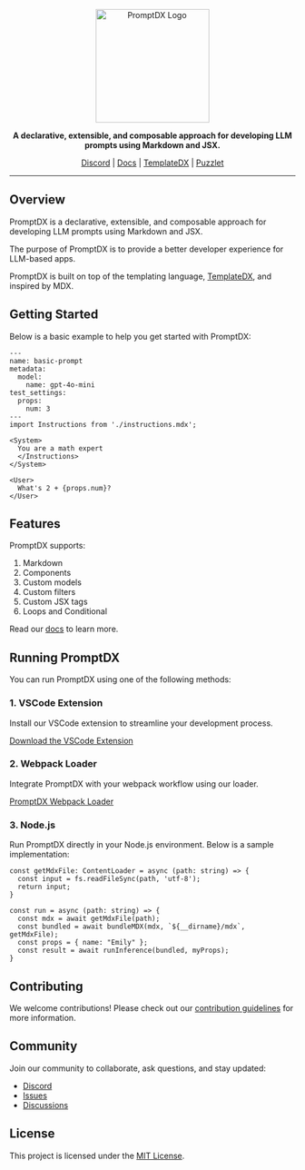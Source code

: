 <p align="center">
  <a href="https://github.com/puzzlet-ai">
    <img src="https://www.puzzlet.ai/images/logo.svg" alt="PromptDX Logo" width="200"/>
  </a>
</p>

<p align="center">
  <strong>A declarative, extensible, and composable approach for developing LLM prompts using Markdown and JSX.</strong>
</p>

<p align="center">
  <a href="https://discord.gg/P2NeMDtXar">Discord</a> |
  <a href="https://promptdx.puzzlet.ai">Docs</a> |
  <a href="https://github.com/puzzlet-ai/templatedx">TemplateDX</a> |
  <a href="https://puzzlet.ai">Puzzlet</a>
</p>

---

## Overview

PromptDX is a declarative, extensible, and composable approach for developing LLM prompts using Markdown and JSX.

The purpose of PromptDX is to provide a better developer experience for LLM-based apps.

PromptDX is built on top of the templating language, [TemplateDX](https://github.com/puzzlet-ai/templatedx), and inspired by MDX.

## Getting Started

Below is a basic example to help you get started with PromptDX:

```mdx example.prompt.mdx
---
name: basic-prompt
metadata:
  model:
    name: gpt-4o-mini
test_settings:
  props:
    num: 3
---
import Instructions from './instructions.mdx';

<System>
  You are a math expert
  </Instructions>
</System>

<User>
  What's 2 + {props.num}?
</User>
```

## Features

PromptDX supports:

1. Markdown
2. Components
3. Custom models
4. Custom filters
6. Custom JSX tags
7. Loops and Conditional

Read our [docs](https://www.promptdx.puzzlet.ai) to learn more.

## Running PromptDX

You can run PromptDX using one of the following methods:

### 1. VSCode Extension

Install our VSCode extension to streamline your development process.

[Download the VSCode Extension](https://marketplace.visualstudio.com/items?itemName=puzzlet.promptdx)

### 2. Webpack Loader

Integrate PromptDX with your webpack workflow using our loader.

[PromptDX Webpack Loader](https://github.com/puzzlet-ai/promptdx-loader)

### 3. Node.js

Run PromptDX directly in your Node.js environment. Below is a sample implementation:

```tsx node
const getMdxFile: ContentLoader = async (path: string) => {
  const input = fs.readFileSync(path, 'utf-8');
  return input;
}

const run = async (path: string) => {
  const mdx = await getMdxFile(path);
  const bundled = await bundleMDX(mdx, `${__dirname}/mdx`, getMdxFile);
  const props = { name: "Emily" };
  const result = await runInference(bundled, myProps);
}
```

## Contributing

We welcome contributions! Please check out our [contribution guidelines](https://github.com/puzzlet-ai/promptdx/blob/main/CONTRIBUTING.md) for more information.

## Community

Join our community to collaborate, ask questions, and stay updated:

- [Discord](https://discord.gg/P2NeMDtXar)
- [Issues](https://github.com/puzzlet-ai/promptdx/issues)
- [Discussions](https://github.com/puzzlet-ai/promptdx/discussions)

## License

This project is licensed under the [MIT License](https://github.com/puzzlet-ai/promptdx/blob/main/LICENSE).
